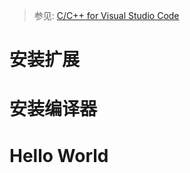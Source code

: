 > 参见: [C/C++ for Visual Studio Code](https://code.visualstudio.com/docs/languages/cpp)

# 安装扩展

# 安装编译器

# Hello World


